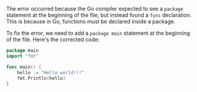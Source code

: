 
The error occurred because the Go compiler expected to see a `package` statement at the beginning of the file, but instead found a `func` declaration. This is because in Go, functions must be declared inside a package.

To fix the error, we need to add a `package main` statement at the beginning of the file. Here's the corrected code:
```go
package main
import "fmt"

func main() {
	hello := "Hello world!!!"
	fmt.Println(hello)
}
```
